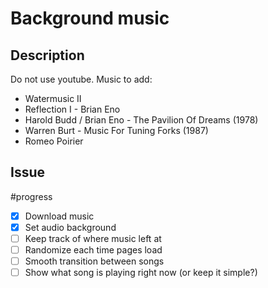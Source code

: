 # Background music
## Description
Do not use youtube.
Music to add:
- Watermusic II
- Reflection I - Brian Eno
- Harold Budd / Brian Eno - The Pavilion Of Dreams (1978)
- Warren Burt - Music For Tuning Forks (1987)
- Romeo Poirier

## Issue 
#progress
- [x] Download music
- [x] Set audio background
- [ ] Keep track of where music left at
- [ ] Randomize each time pages load
- [ ] Smooth transition between songs
- [ ] Show what song is playing right now (or keep it simple?)